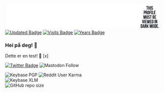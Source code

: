 [![GitHub Banner](https://raw.githubusercontent.com/venturahimself/venturahimself/main/venturahimself.github.png)](https://github.com/venturahimself)\
[![Updated Badge](https://badges.pufler.dev/updated/venturahimself/venturahimself)](https://github.com/venturahimself)
[![Visits Badge](https://badges.pufler.dev/visits/venturahimself/venturahimself)](https://github.com/venturahimself)
[![Years Badge](https://badges.pufler.dev/years/venturahimself)](https://github.com/venturahimself)

### Hei på deg! 👋

Dette er en test! 💬 [x]

[![Twitter Badge](https://img.shields.io/badge/Twitter-Profile-informational?style=for-the-badge&logo=twitter&logoColor=white&color=1CA2F1)](https://twitter.com/venturahimself)
![Mastodon Follow](https://img.shields.io/mastodon/follow/116722?domain=https%3A%2F%2Fmstdn.social&style=for-the-badge)

![Keybase PGP](https://img.shields.io/keybase/pgp/venturahimself?style=for-the-badge)
![Reddit User Karma](https://img.shields.io/reddit/user-karma/combined/venturahimself?style=for-the-badge)\
![Keybase XLM](https://img.shields.io/keybase/xlm/venturahimself?style=for-the-badge)\
![GitHub repo size](https://img.shields.io/github/repo-size/venturahimself/venturahimself?style=for-the-badge)

<!--
**venturahimself/venturahimself** is a ✨ _special_ ✨ repository because its `README.md` (this file) appears on your GitHub profile.

Here are some ideas to get you started:

- 🔭 I’m currently working on ...
- 🌱 I’m currently learning ...
- 👯 I’m looking to collaborate on ...
- 🤔 I’m looking for help with ...
- 💬 Ask me about ...
- 📫 How to reach me: ...
- 😄 Pronouns: ...
- ⚡ Fun fact: ...
-->
